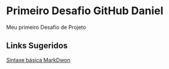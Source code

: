 # Primeiro Desafio GitHub Daniel
Meu primeiro Desafio de Projeto

## Links Sugeridos
[Sintaxe básica MarkDwon](https://www.markdownguide.org/basic-syntax/)
